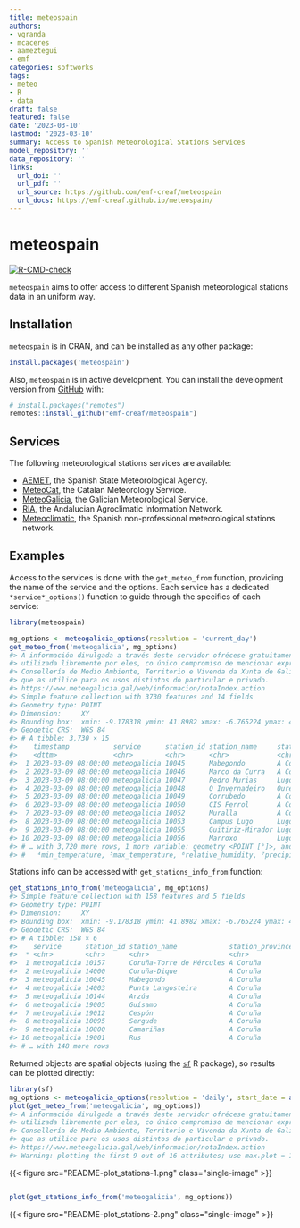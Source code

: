 ```yaml
---
title: meteospain
authors:
- vgranda
- mcaceres
- aameztegui
- emf
categories: softworks
tags:
- meteo
- R
- data
draft: false
featured: false
date: '2023-03-10'
lastmod: '2023-03-10'
summary: Access to Spanish Meteorological Stations Services
model_repository: ''
data_repository: ''
links:
  url_doi: ''
  url_pdf: ''
  url_source: https://github.com/emf-creaf/meteospain
  url_docs: https://emf-creaf.github.io/meteospain/
---
```

# meteospain

[![R-CMD-check](https://github.com/emf-creaf/meteospain/workflows/R-CMD-check/badge.svg)](https://github.com/emf-creaf/meteospain/actions)

`meteospain` aims to offer access to different Spanish meteorological
stations data in an uniform way.

## Installation

`meteospain` is in CRAN, and can be installed as any other package:

``` r
install.packages('meteospain')
```

Also, `meteospain` is in active development. You can install the
development version from [GitHub](https://github.com/) with:

``` r
# install.packages("remotes")
remotes::install_github("emf-creaf/meteospain")
```

## Services

The following meteorological stations services are available:

-   [AEMET](https://www.aemet.es/en/portada), the Spanish State
    Meteorological Agency.
-   [MeteoCat](https://meteo.cat), the Catalan Meteorology Service.
-   [MeteoGalicia](https://www.meteogalicia.gal/web/inicio.action), the
    Galician Meteorological Service.
-   [RIA](https://www.juntadeandalucia.es/agriculturaypesca/ifapa/riaweb/web/),
    the Andalucian Agroclimatic Information Network.
-   [Meteoclimatic](https://www.meteoclimatic.net/), the Spanish
    non-professional meteorological stations network.

## Examples

Access to the services is done with the `get_meteo_from` function,
providing the name of the service and the options. Each service has a
dedicated `*service*_options()` function to guide through the specifics
of each service:

``` r
library(meteospain)

mg_options <- meteogalicia_options(resolution = 'current_day')
get_meteo_from('meteogalicia', mg_options)
#> A información divulgada a través deste servidor ofrécese gratuitamente aos cidadáns para que poida ser 
#> utilizada libremente por eles, co único compromiso de mencionar expresamente a MeteoGalicia e á 
#> Consellería de Medio Ambiente, Territorio e Vivenda da Xunta de Galicia como fonte da mesma cada vez 
#> que as utilice para os usos distintos do particular e privado.
#> https://www.meteogalicia.gal/web/informacion/notaIndex.action
#> Simple feature collection with 3730 features and 14 fields
#> Geometry type: POINT
#> Dimension:     XY
#> Bounding box:  xmin: -9.178318 ymin: 41.8982 xmax: -6.765224 ymax: 43.734
#> Geodetic CRS:  WGS 84
#> # A tibble: 3,730 × 15
#>    timestamp           service      station_id station_name     station_…¹ altit…² tempe…³ min_t…⁴ max_t…⁵ relat…⁶ preci…⁷ wind_…⁸ wind_…⁹ insol…˟
#>    <dttm>              <chr>        <chr>      <chr>            <chr>          [m]    [°C]    [°C]    [°C]     [%] [L/m^2]     [°]   [m/s]     [h]
#>  1 2023-03-09 08:00:00 meteogalicia 10045      Mabegondo        A Coruña        94   14      13.8    14.1       91     0        NA      NA  0.0167
#>  2 2023-03-09 08:00:00 meteogalicia 10046      Marco da Curra   A Coruña       651    9.55    9.45    9.66      94     0.2      NA      NA  0.0667
#>  3 2023-03-09 08:00:00 meteogalicia 10047      Pedro Murias     Lugo            51   15.8    15.7    15.9       67     0        NA      NA  0     
#>  4 2023-03-09 08:00:00 meteogalicia 10048      O Invernadeiro   Ourense       1026    7.48    7.41    7.54      88     0        NA      NA  0.0334
#>  5 2023-03-09 08:00:00 meteogalicia 10049      Corrubedo        A Coruña        30   13.5    12.3    13.9       88     3.5      NA      NA  0     
#>  6 2023-03-09 08:00:00 meteogalicia 10050      CIS Ferrol       A Coruña        37   15.4    15.0    15.6       69     0        NA      NA  0     
#>  7 2023-03-09 08:00:00 meteogalicia 10052      Muralla          A Coruña       661   10.3    10.3    10.3      100     6.6      NA      NA NA     
#>  8 2023-03-09 08:00:00 meteogalicia 10053      Campus Lugo      Lugo           400   11.2    10.9    11.6       87     0.9      NA      NA  0.0167
#>  9 2023-03-09 08:00:00 meteogalicia 10055      Guitiriz-Mirador Lugo           684    9.23    8.99    9.58      95     0.6      NA      NA  0.2   
#> 10 2023-03-09 08:00:00 meteogalicia 10056      Marroxo          Lugo           645   10.2     9.99   10.4       82     0        NA      NA  0.367 
#> # … with 3,720 more rows, 1 more variable: geometry <POINT [°]>, and abbreviated variable names ¹​station_province, ²​altitude, ³​temperature,
#> #   ⁴​min_temperature, ⁵​max_temperature, ⁶​relative_humidity, ⁷​precipitation, ⁸​wind_direction, ⁹​wind_speed, ˟​insolation
```

Stations info can be accessed with `get_stations_info_from` function:

``` r
get_stations_info_from('meteogalicia', mg_options)
#> Simple feature collection with 158 features and 5 fields
#> Geometry type: POINT
#> Dimension:     XY
#> Bounding box:  xmin: -9.178318 ymin: 41.8982 xmax: -6.765224 ymax: 43.7383
#> Geodetic CRS:  WGS 84
#> # A tibble: 158 × 6
#>    service      station_id station_name             station_province altitude             geometry
#>  * <chr>        <chr>      <chr>                    <chr>                 [m]          <POINT [°]>
#>  1 meteogalicia 10157      Coruña-Torre de Hércules A Coruña               21 (-8.409202 43.38276)
#>  2 meteogalicia 14000      Coruña-Dique             A Coruña                5 (-8.374706 43.36506)
#>  3 meteogalicia 10045      Mabegondo                A Coruña               94 (-8.262225 43.24137)
#>  4 meteogalicia 14003      Punta Langosteira        A Coruña                5 (-8.531179 43.34723)
#>  5 meteogalicia 10144      Arzúa                    A Coruña              362  (-8.17469 42.93196)
#>  6 meteogalicia 19005      Guísamo                  A Coruña              175 (-8.276487 43.30799)
#>  7 meteogalicia 19012      Cespón                   A Coruña               59 (-8.854571 42.67466)
#>  8 meteogalicia 10095      Sergude                  A Coruña              231 (-8.461246 42.82283)
#>  9 meteogalicia 10800      Camariñas                A Coruña                5 (-9.178318 43.12445)
#> 10 meteogalicia 19001      Rus                      A Coruña              134 (-8.685357 43.15616)
#> # … with 148 more rows
```

Returned objects are spatial objects (using the
[`sf`](https://r-spatial.github.io/sf/) R package), so results can be
plotted directly:

``` r
library(sf)
mg_options <- meteogalicia_options(resolution = 'daily', start_date = as.Date('2021-04-25'))
plot(get_meteo_from('meteogalicia', mg_options))
#> A información divulgada a través deste servidor ofrécese gratuitamente aos cidadáns para que poida ser 
#> utilizada libremente por eles, co único compromiso de mencionar expresamente a MeteoGalicia e á 
#> Consellería de Medio Ambiente, Territorio e Vivenda da Xunta de Galicia como fonte da mesma cada vez 
#> que as utilice para os usos distintos do particular e privado.
#> https://www.meteogalicia.gal/web/informacion/notaIndex.action
#> Warning: plotting the first 9 out of 16 attributes; use max.plot = 16 to plot all
```

{{< figure src="README-plot_stations-1.png" class="single-image" >}}

``` r

plot(get_stations_info_from('meteogalicia', mg_options))
```

{{< figure src="README-plot_stations-2.png" class="single-image" >}}
